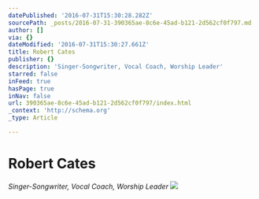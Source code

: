 ```yaml
---
datePublished: '2016-07-31T15:30:28.282Z'
sourcePath: _posts/2016-07-31-390365ae-8c6e-45ad-b121-2d562cf0f797.md
author: []
via: {}
dateModified: '2016-07-31T15:30:27.661Z'
title: Robert Cates
publisher: {}
description: 'Singer-Songwriter, Vocal Coach, Worship Leader'
starred: false
inFeed: true
hasPage: true
inNav: false
url: 390365ae-8c6e-45ad-b121-2d562cf0f797/index.html
_context: 'http://schema.org'
_type: Article

---
```

# Robert Cates

_Singer-Songwriter, Vocal Coach, Worship Leader_
![](https://the-grid-user-content.s3-us-west-2.amazonaws.com/4736c536-212d-4579-bc12-31788a1a5c89.png)